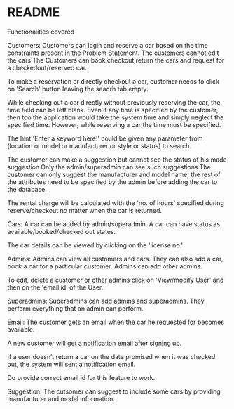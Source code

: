 # README

Functionalities covered

Customers:
Customers can login and reserve a car based on the time constraints present in the Problem Statement. The customers cannot edit the cars The Customers can book,checkout,return the cars and request for a checkedout/reserved car.

To make a reservation or directly checkout a car, customer needs to click on 'Search' button leaving the seacrh tab empty.

While checking out a car directly without previously reserving the car, the time field can be left blank. Even if any time is specified by the customer, then too the application would take the system time and simply neglect the specified time. However, while reserving a car the time must be specified.

The hint 'Enter a keyword here!' could be given any parameter from (location or model or manufacturer or style or status) to search.

The customer can make a suggestion but cannot see the status of his made suggestion.Only the admin/superadmin can see such suggestions.The customer can only suggest the manufacturer and model name, the rest of the attributes need to be specified by the admin before adding the car to the database.

The rental charge will be calculated with the 'no. of hours' specified during reserve/checkout no matter when the car is returned.

Cars:
A car can be added by admin/superadmin. A car can have status as available/booked/checked out states.

The car details can be viewed by clicking on the 'license no.'

Admins:
Admins can view all customers and cars. They can also add a car, book a car for a particular customer. Admins can add other admins.

To edit, delete a customer or other admins click on 'View/modify User' and then on the 'email id' of the User.

Superadmins:
Superadmins can add admins and superadmins. They perform everything that an admin can perform.

Email:
The customer gets an email when the car he requested for becomes available.

A new customer will get a notification email after signing up.

If a user doesn’t return a car on the date promised when it was checked out, the system will sent a notification email.

Do provide correct email id for this feature to work.

Suggestion:
The cutsomer can suggest to include some cars by providing manufacturer and model information.
